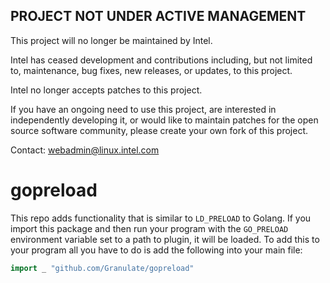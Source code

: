 ## PROJECT NOT UNDER ACTIVE MANAGEMENT

This project will no longer be maintained by Intel.

Intel has ceased development and contributions including, but not limited to, maintenance, bug fixes, new releases, or updates, to this project.  

Intel no longer accepts patches to this project.

If you have an ongoing need to use this project, are interested in independently developing it, or would like to maintain patches for the open source software community, please create your own fork of this project.  

Contact: webadmin@linux.intel.com
# gopreload

This repo adds functionality that is similar to `LD_PRELOAD` to Golang.
If you import this package and then run your program with the `GO_PRELOAD` environment variable set to a path to plugin, it will be loaded.
To add this to your program all you have to do is add the following into your main file:

```go
import _ "github.com/Granulate/gopreload"
```
